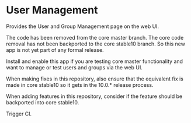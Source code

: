 # User Management

Provides the User and Group Management page on the web UI.

The code has been removed from the core master branch.
The core code removal has not been backported to the core stable10 branch.
So this new app is not yet part of any formal release.

Install and enable this app if you are testing core master functionality and want to manage or test users and groups via the web UI.

When making fixes in this repository, also ensure that the equivalent fix is made in core stable10 so it gets in the 10.0.* release process.

When adding features in this repository, consider if the feature should be backported into core stable10.

Trigger CI.